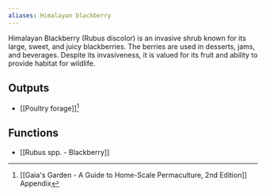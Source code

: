 ```yaml
---
aliases: Himalayan blackberry
---
```

Himalayan Blackberry (Rubus discolor) is an invasive shrub known for its large, sweet, and juicy blackberries. The berries are used in desserts, jams, and beverages. Despite its invasiveness, it is valued for its fruit and ability to provide habitat for wildlife.
## Outputs
- [[Poultry forage]][^1]

## Functions
- [[Rubus spp. - Blackberry]]

[^1]: [[Gaia's Garden - A Guide to Home-Scale Permaculture, 2nd Edition]] Appendix